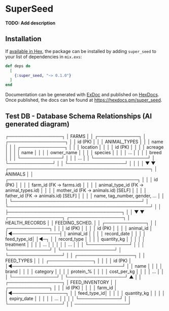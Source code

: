 # SuperSeed

**TODO: Add description**

## Installation

If [available in Hex](https://hex.pm/docs/publish), the package can be installed
by adding `super_seed` to your list of dependencies in `mix.exs`:

```elixir
def deps do
  [
    {:super_seed, "~> 0.1.0"}
  ]
end
```

Documentation can be generated with [ExDoc](https://github.com/elixir-lang/ex_doc)
and published on [HexDocs](https://hexdocs.pm). Once published, the docs can
be found at <https://hexdocs.pm/super_seed>.

## Test DB - Database Schema Relationships (AI generated diagram)

  ┌─────────────────┐
  │     FARMS       │
  │ ┌─────────────┐ │     ┌──────────────────┐
  │ │ id (PK)     │ │     │   ANIMAL_TYPES   │
  │ │ name        │ │     │ ┌──────────────┐ │
  │ │ location    │ │     │ │ id (PK)      │ │
  │ │ acreage     │ │     │ │ name         │ │
  │ │ owner_name  │ │     │ │ species      │ │
  │ │ ...         │ │     │ │ breed        │ │
  │ └─────────────┘ │     │ │ ...          │ │
  └─────────────────┘     │ └──────────────┘ │
           │              └──────────────────┘
           │                        │
           │                        │
           ▼                        ▼
  ┌─────────────────────────────────────────────┐
  │                ANIMALS                      │
  │ ┌─────────────────────────────────────────┐ │
  │ │ id (PK)                                 │ │
  │ │ farm_id (FK → farms.id)                 │ │
  │ │ animal_type_id (FK → animal_types.id)   │ │
  │ │ mother_id (FK → animals.id) [SELF]      │ │
  │ │ father_id (FK → animals.id) [SELF]      │ │
  │ │ name, tag_number, gender, ...           │ │
  │ └─────────────────────────────────────────┘ │
  └─────────────────────────────────────────────┘
           │
           │
           ├────────────────────────────────────┐
           │                                    │
           ▼                                    ▼
  ┌─────────────────┐                ┌─────────────────┐
  │ HEALTH_RECORDS  │                │ FEEDING_SCHED.  │
  │ ┌─────────────┐ │                │ ┌─────────────┐ │
  │ │ id (PK)     │ │                │ │ id (PK)     │ │
  │ │ animal_id   │ │◄───────────────┤ │ animal_id   │ │
  │ │ record_date │ │                │ │ feed_type_id│ │◄─┐
  │ │ record_type │ │                │ │ quantity_kg │ │  │
  │ │ treatment   │ │                │ │ ...         │ │  │
  │ │ ...         │ │                │ └─────────────┘ │  │
  │ └─────────────┘ │                └─────────────────┘  │
  └─────────────────┘                                     │
                                                          │
  ┌──────────────────┐                                    │
  │   FEED_TYPES     │                                    │
  │ ┌──────────────┐ │                                    │
  │ │ id (PK)      │ │◄───────────────────────────────────┘
  │ │ name         │ │
  │ │ brand        │ │
  │ │ category     │ │
  │ │ protein_%    │ │
  │ │ cost_per_kg  │ │
  │ │ ...          │ │
  │ └──────────────┘ │
  └──────────────────┘
           ▲
           │
           │
  ┌─────────────────┐
  │ FEED_INVENTORY  │
  │ ┌─────────────┐ │
  │ │ id (PK)     │ │
  │ │ farm_id     │ │◄─────────────────┐
  │ │ feed_type_id│ │                  │
  │ │ quantity_kg │ │                  │
  │ │ expiry_date │ │                  │
  │ │ ...         │ │                  │
  │ └─────────────┘ │                  │
  └─────────────────┘                  │
                                       │
                      ─────────────────┘


